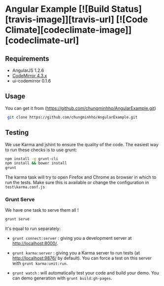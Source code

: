 # Angular Example [![Build Status][travis-image]][travis-url] [![Code Climate][codeclimate-image]][codeclimate-url]

## Requirements

- AngularJS 1.2.6
- [CodeMirror 4.3.x](https://github.com/marijnh/CodeMirror)
- ui-codemirror 0.1.6


## Usage

You can get it from (https://github.com/chungminhho/AngularExample.git)

```sh
 git clone https://github.com/chungminhho/AngularExample.git
```



## Testing

We use Karma and jshint to ensure the quality of the code.  The easiest way to run these checks is to use grunt:

```sh
npm install -g grunt-cli
npm install && bower install
grunt
```

The karma task will try to open Firefox and Chrome as browser in which to run the tests.  Make sure this is available or change the configuration in `test\karma.conf.js`


### Grunt Serve

We have one task to serve them all !

```sh
grunt serve
```

It's equal to run separately:

* `grunt connect:server` : giving you a development server at [http://localhost:8000/](http://localhost:8000/).

* `grunt karma:server` : giving you a Karma server to run tests (at [http://localhost:9876/](http://localhost:9876/) by default). You can force a test on this server with `grunt karma:unit:run`.

* `grunt watch` : will automatically test your code and build your demo.  You can demo generation with `grunt build:gh-pages`.
